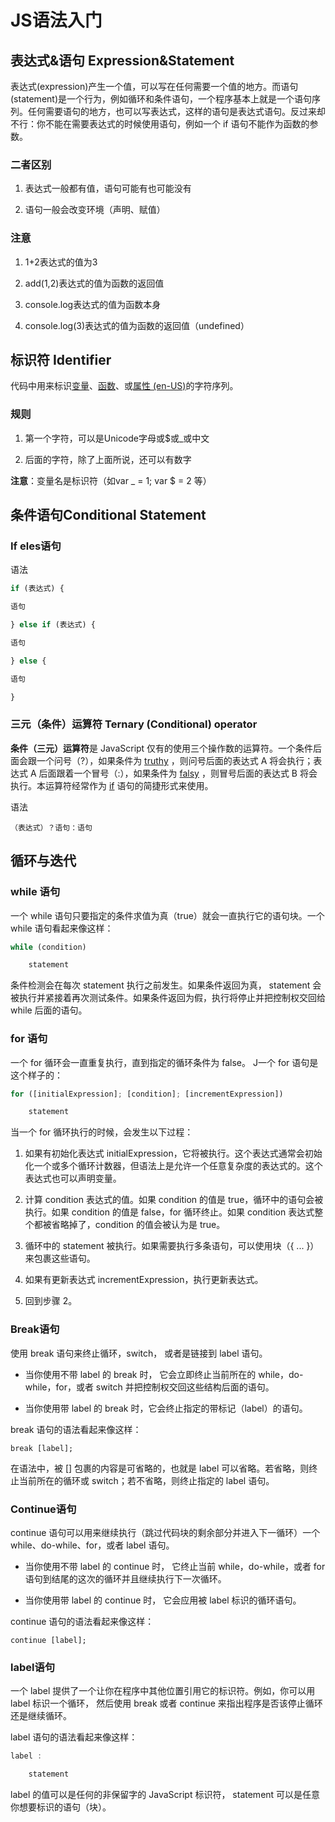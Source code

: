 # JS语法入门

## 表达式&语句 Expression&Statement

表达式(expression)产生一个值，可以写在任何需要一个值的地方。而语句(statement)是一个行为，例如循环和条件语句，一个程序基本上就是一个语句序列。任何需要语句的地方，也可以写表达式，这样的语句是表达式语句。反过来却不行：你不能在需要表达式的时候使用语句，例如一个
if 语句不能作为函数的参数。

### 二者区别

1.  表达式一般都有值，语句可能有也可能没有

2.  语句一般会改变环境（声明、赋值）

### 注意

1.  1+2表达式的值为3

2.  add(1,2)表达式的值为函数的返回值

3.  console.log表达式的值为函数本身

4.  console.log(3)表达式的值为函数的返回值（undefined）

## 标识符 Identifier

代码中用来标识[变量](https://developer.mozilla.org/en-US/docs/Glossary/Variable)、[函数](https://developer.mozilla.org/zh-CN/docs/Glossary/Function)、或[属性 (en-US)](https://developer.mozilla.org/en-US/docs/Glossary/property)的字符序列。

### 规则

1.  第一个字符，可以是Unicode字母或\$或_或中文

2.  后面的字符，除了上面所说，还可以有数字

**注意**：变量名是标识符（如var \_ = 1; var \$ = 2 等）

## 条件语句Conditional Statement 

### If eles语句
语法

```javascript
if (表达式) {

语句

} else if (表达式) {

语句

} else {

语句

}
```

### 三元（条件）运算符 Ternary (Conditional) operator

**条件（三元）运算符**是
JavaScript 仅有的使用三个操作数的运算符。一个条件后面会跟一个问号（?），如果条件为 [truthy](https://developer.mozilla.org/zh-CN/docs/Glossary/Truthy) ，则问号后面的表达式
A 将会执行；表达式 A
后面跟着一个冒号（:），如果条件为 [falsy](https://developer.mozilla.org/zh-CN/docs/Glossary/Falsy) ，则冒号后面的表达式
B
将会执行。本运算符经常作为 [if](https://developer.mozilla.org/en-US/docs/Web/JavaScript/Reference/Statements/if...else) 语句的简捷形式来使用。

语法


`（表达式）？语句：语句`


## 循环与迭代

### while 语句

一个 while
语句只要指定的条件求值为真（true）就会一直执行它的语句块。一个 while
语句看起来像这样：

```javascript
while (condition)

    statement
```

条件检测会在每次 statement 执行之前发生。如果条件返回为真， statement
会被执行并紧接着再次测试条件。如果条件返回为假，执行将停止并把控制权交回给
while 后面的语句。

### for 语句

一个 for 循环会一直重复执行，直到指定的循环条件为 false。 J一个 for
语句是这个样子的：

```javascript
for ([initialExpression]; [condition]; [incrementExpression])

    statement
```

当一个 for 循环执行的时候，会发生以下过程：

1.  如果有初始化表达式
    initialExpression，它将被执行。这个表达式通常会初始化一个或多个循环计数器，但语法上是允许一个任意复杂度的表达式的。这个表达式也可以声明变量。

2.  计算 condition 表达式的值。如果 condition 的值是
    true，循环中的语句会被执行。如果 condition 的值是 false，for
    循环终止。如果 condition 表达式整个都被省略掉了，condition
    的值会被认为是 true。

3.  循环中的 statement 被执行。如果需要执行多条语句，可以使用块（{ \...
    }）来包裹这些语句。

4.  如果有更新表达式 incrementExpression，执行更新表达式。

5.  回到步骤 2。

### Break语句

使用 break 语句来终止循环，switch， 或者是链接到 label 语句。

-   当你使用不带 label 的 break 时， 它会立即终止当前所在的
while，do-while，for，或者 switch 并把控制权交回这些结构后面的语句。

-   当你使用带 label 的 break 时，它会终止指定的带标记（label）的语句。

break 语句的语法看起来像这样：

`break [label];`

在语法中，被 \[\] 包裹的内容是可省略的，也就是 label
可以省略。若省略，则终止当前所在的循环或 switch；若不省略，则终止指定的
label 语句。

### Continue语句

continue 语句可以用来继续执行（跳过代码块的剩余部分并进入下一循环）一个
while、do-while、for，或者 label 语句。

-   当你使用不带 label 的 continue 时， 它终止当前 while，do-while，或者
    for 语句到结尾的这次的循环并且继续执行下一次循环。

-   当你使用带 label 的 continue 时， 它会应用被 label 标识的循环语句。

continue 语句的语法看起来像这样：

`continue [label];`

### label语句

一个 label 提供了一个让你在程序中其他位置引用它的标识符。例如，你可以用
label 标识一个循环， 然后使用 break 或者 continue
来指出程序是否该停止循环还是继续循环。

label 语句的语法看起来像这样：

```javascript
label :

    statement
```

label 的值可以是任何的非保留字的 JavaScript 标识符， statement
可以是任意你想要标识的语句（块）。
